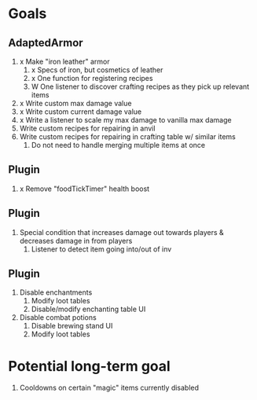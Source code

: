# Goals
## AdaptedArmor
1. x Make "iron leather" armor
    1. x Specs of iron, but cosmetics of leather
    1. x One function for registering recipes
    1. W One listener to discover crafting recipes as they pick up relevant items
1. x Write custom max damage value
1. x Write custom current damage value
1. x Write a listener to scale my max damage to vanilla max damage
1. Write custom recipes for repairing in anvil
1. Write custom recipes for repairing in crafting table w/ similar items
    1. Do not need to handle merging multiple items at once

## Plugin
1. x Remove "foodTickTimer" health boost

## Plugin 
1. Special condition that increases damage out towards players & decreases damage in from players
    1. Listener to detect item going into/out of inv

## Plugin 
1. Disable enchantments
    1. Modify loot tables
    1. Disable/modify enchanting table UI
1. Disable combat potions
    1. Disable brewing stand UI
    1. Modify loot tables 

# Potential long-term goal
1. Cooldowns on certain "magic" items currently disabled
